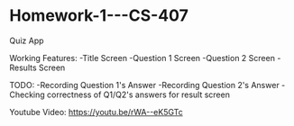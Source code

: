 # Homework-1---CS-407
Quiz App

Working Features:
-Title Screen
-Question 1 Screen
-Question 2 Screen
-Results Screen

TODO:
-Recording Question 1's Answer
-Recording Question 2's Answer
-Checking correctness of Q1/Q2's answers for result screen


Youtube Video: https://youtu.be/rWA--eK5GTc
